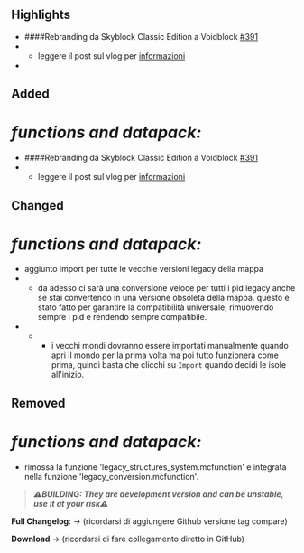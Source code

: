 ## Highlights
- ####Rebranding da Skyblock Classic Edition a Voidblock [#391](https://github.com/Loweredgames/Voidblock/pull/391)
- - leggere il post sul vlog per [informazioni](https://minecraft-map-building-versions.blogspot.com/2025/03/migrazione-al-nuovo-sito-web.html)
- 


## Added


# _functions and datapack:_


- ####Rebranding da Skyblock Classic Edition a Voidblock [#391](https://github.com/Loweredgames/Voidblock/pull/391)
- - leggere il post sul vlog per [informazioni](https://minecraft-map-building-versions.blogspot.com/2025/03/migrazione-al-nuovo-sito-web.html)


## Changed


# _functions and datapack:_


- aggiunto import per tutte le vecchie versioni legacy della mappa
- - da adesso ci sarà una conversione veloce per tutti i pid legacy anche se stai convertendo in una versione obsoleta della mappa. questo è stato fatto per garantire la compatibilità universale, rimuovendo sempre i pid e rendendo sempre compatibile.
- - - i vecchi mondi dovranno essere importati manualmente quando apri il mondo per la prima volta ma poi tutto funzionerà come prima, quindi basta che clicchi su ```Import``` quando decidi le isole all'inizio.


## Removed


# _functions and datapack:_


- rimossa la funzione 'legacy_structures_system.mcfunction' e integrata nella funzione 'legacy_conversion.mcfunction'.


> _**⚠️BUILDING: They are development version and can be unstable, use it at your risk⚠️**_

**Full Changelog**: -> (ricordarsi di aggiungere Github versione tag compare)

**Download** -> (ricordarsi di fare collegamento diretto in GitHub)